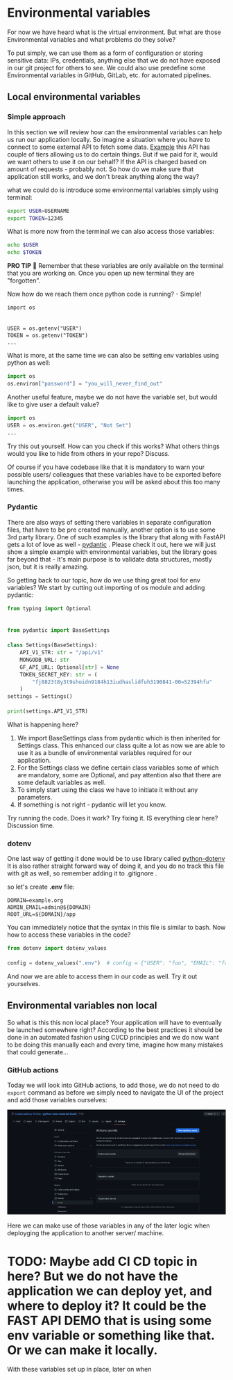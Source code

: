 # Environmental variables

For now we have heard what is the virtual environment. But what are those Environmental variables and what problems do they solve?

To put simply, we can use them as a form of configuration or storing sensitive data: IPs, credentials, anything else that we do not have exposed in our git project for others to see. We could also use predefine some Environmental variables in GitHub, GitLab, etc. for automated pipelines. 

## Local environmental variables


### Simple approach
In this section we will review how can the environmental variables can help us run our application locally. So imagine a situation where you have to connect to some external API to fetch some data. [Example](https://polygon.io/) this API has couple of tiers allowing us to do certain things. But if we paid for it,  would we want others to use it on our behalf? If the API is charged based on amount of requests - probably not. So how do we make sure that application still works, and we don't break anything along the way? 


what we could do is introduce some environmental variables simply using terminal:

```bash
export USER=USERNAME
export TOKEN=12345
```


What is more now from the terminal we can also access those variables:

```bash
echo $USER
echo $TOKEN
```

**PRO TIP** 🧠 Remember that these variables are only available on the terminal that you are working on. Once you open up new terminal they are "forgotten".

Now how do we reach them once python code is running? - Simple!

```python3
import os


USER = os.getenv("USER")
TOKEN = os.getenv("TOKEN")
...
```


What is more, at the same time we can also be setting env variables using python as well:

```python
import os
os.environ["password"] = "you_will_never_find_out"
```

Another useful feature, maybe we do not have the variable set, but would like to give user a default value?

```python
import os
USER = os.environ.get("USER", "Not Set")
...
```



Try this out yourself. How can you check if this works? What others things would you like to hide from others in your repo? Discuss.

Of course if you have codebase like that it is mandatory to warn your possible users/ colleagues that these variables have to be exported before launching the application, otherwise you will be asked about this too many times.


### Pydantic
There are also ways of setting there variables in separate configuration files, that have to be pre created manually, another option is to use some 3rd party library. One of such examples is the library that along with FastAPI gets a lot of love as well - [pydantic](https://docs.pydantic.dev/) . Please check it out, here we will just show a simple example with environmental variables, but the library goes far beyond that - It's main purpose is to validate data structures, mostly json, but it is really amazing.

So getting back to our topic, how do we use thing great tool for env variables? We start by cutting out importing of os module and adding pydantic:



```python
from typing import Optional


from pydantic import BaseSettings

class Settings(BaseSettings):
    API_V1_STR: str = "/api/v1"
    MONGODB_URL: str
    GF_API_URL: Optional[str] = None
    TOKEN_SECRET_KEY: str = (
        "fj0823t8y3t9shoidn9184h13iudhaslidfuh3190841-00=52394hfu"
    )
settings = Settings()

print(settings.API_V1_STR)
```

What is happening here?
1. We import BaseSettings class from pydantic which is then inherited for Settings class. This enhanced our class quite a lot as now we are able to use it as a bundle of environmental variables required for our application.
1. For the Settings class we define certain class variables some of which are mandatory, some are Optional, and pay attention also that there are some default variables as well. 
1. To simply start using the class we have to initiate it without any parameters.
1. If something is not right - pydantic will let you know.

Try running the code. Does it work? Try fixing it. IS everything clear here? Discussion time.

### dotenv 
One last way of getting it done would be to use library called [python-dotenv](https://pypi.org/project/python-dotenv/) It is also rather straight forward way of doing it, and you do no track this file with git as well, so remember adding it to .gitignore . 

so let's create **.env** file:
```
DOMAIN=example.org
ADMIN_EMAIL=admin@${DOMAIN}
ROOT_URL=${DOMAIN}/app
```

You can immediately notice that the syntax in this file is similar to bash. Now how to access these variables in the code?


```python
from dotenv import dotenv_values

config = dotenv_values(".env")  # config = {"USER": "foo", "EMAIL": "foo@example.org"}
```

And now we are able to access them in our code as well. Try it out yourselves.

## Environmental variables non local

So what is this this non local place? Your application will have to eventually be launched somewhere right? According to the best practices it should be done in an automated fashion using CI/CD principles and we do now want to be doing this manually each and every time, imagine how many mistakes that could generate...

### GitHub actions

Today we will look into GitHub actions, to add those, we do not need to do `export` command as before we simply need to navigate the UI of the project and add those variables ourselves:


![IMG](https://github.com/CodeAcademy-Online/python-new-material-level2/blob/master/images/github_secrets.jpg)


Here we can make use of those variables in any of the later logic when deployging the application to another server/ machine. 

# TODO: Maybe add CI CD topic in here? But we do not have the application we can deploy yet, and where to deploy it? It could be the FAST API DEMO that is using some env variable or something like that. Or we can make it locally.



With these variables set up in place, later on when 